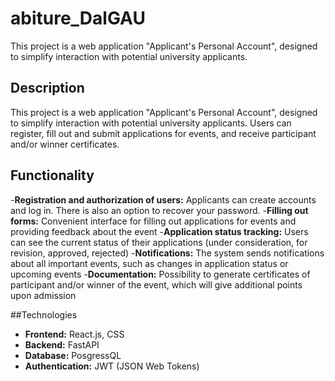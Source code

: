 # abiture_DalGAU
This project is a web application "Applicant's Personal Account", designed to simplify interaction with potential university applicants.

## Description

This project is a web application "Applicant's Personal Account", designed to simplify interaction with potential university applicants. Users can register, fill out and submit applications for events, and receive participant and/or winner certificates.

 ## Functionality

-**Registration and authorization of users:**
 Applicants can create accounts and log in. There is also an option to recover your password.
-**Filling out forms:**
 Convenient interface for filling out applications for events and providing feedback about the event
-**Application status tracking:**
 Users can see the current status of their applications (under consideration, for revision, approved, rejected)
-**Notifications:**
 The system sends notifications about all important events, such as changes in application status or upcoming events
-**Documentation:**
 Possibility to generate certificates of participant and/or winner of the event, which will give additional points upon admission

##Technologies

- **Frontend:** React.js, CSS
- **Backend:** FastAPI
- **Database:** PosgressQL
- **Authentication:** JWT (JSON Web Tokens)
